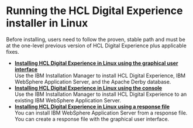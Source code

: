 # Running the HCL Digital Experience installer in Linux

Before installing, users need to follow the proven, stable path and must be at the one-level previous version of HCL Digital Experience plus applicable fixes.

-   **[Installing HCL Digital Experience in Linux using the graphical user interface](inst_gui-linux.md)**  
Use the IBM Installation Manager to install HCL Digital Experience, IBM WebSphere Application Server, and the Apache Derby database.
-   **[Installing HCL Digital Experience in Linux using the console](inst_console-linux.md)**  
Use the IBM Installation Manager to install HCL Digital Experience to an existing IBM WebSphere Application Server.
-   **[Installing HCL Digital Experience in Linux using a response file](../running_install/install_with_responsefile/index.md)**  
You can install IBM WebSphere Application Server from a response file. You can create a response file with the graphical user interface.


